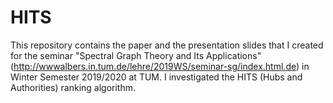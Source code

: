 # HITS

This repository contains the paper and the presentation slides that I created for the seminar "Spectral Graph Theory and Its Applications" (http://wwwalbers.in.tum.de/lehre/2019WS/seminar-sg/index.html.de) in Winter Semester 2019/2020 at TUM. I investigated the HITS (Hubs and Authorities) ranking algorithm.
